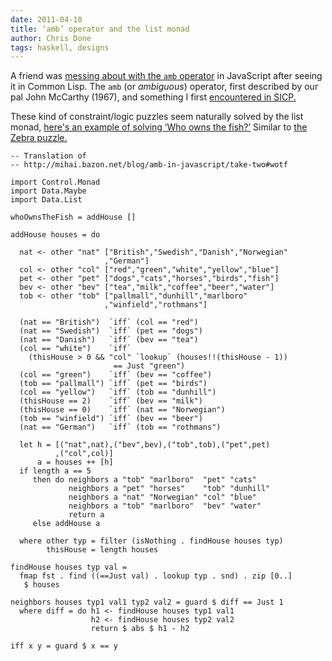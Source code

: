 ```yaml
---
date: 2011-04-10
title: ‘amb’ operator and the list monad
author: Chris Done
tags: haskell, designs
---
```


A friend was
[messing about with the `amb` operator](http://mihai.bazon.net/blog/amb-in-javascript/take-two)
in JavaScript after seeing it in Common Lisp.  The `amb` (or
*ambiguous*) operator, first described by our pal John McCarthy
(1967), and something I first
[encountered in SICP.](http://mitpress.mit.edu/sicp/full-text/book/book-Z-H-28.html#%_sec_4.3)

These kind of constraint/logic puzzles seem naturally solved by the
list monad,
[here's an example of solving ‘Who owns the fish?’](http://hpaste.org/45504/who_owns_the_fish)
Similar to
[the Zebra puzzle.](http://en.wikipedia.org/wiki/Zebra_Puzzle)


    -- Translation of
    -- http://mihai.bazon.net/blog/amb-in-javascript/take-two#wotf

    import Control.Monad
    import Data.Maybe
    import Data.List

    whoOwnsTheFish = addHouse []

    addHouse houses = do

      nat <- other "nat" ["British","Swedish","Danish","Norwegian"
                         ,"German"]
      col <- other "col" ["red","green","white","yellow","blue"]
      pet <- other "pet" ["dogs","cats","horses","birds","fish"]
      bev <- other "bev" ["tea","milk","coffee","beer","water"]
      tob <- other "tob" ["pallmall","dunhill","marlboro"
                         ,"winfield","rothmans"]

      (nat == "British")  `iff` (col == "red")
      (nat == "Swedish")  `iff` (pet == "dogs")
      (nat == "Danish")   `iff` (bev == "tea")
      (col == "white")    `iff`
        (thisHouse > 0 && "col" `lookup` (houses!!(thisHouse - 1))
                           == Just "green")
      (col == "green")    `iff` (bev == "coffee")
      (tob == "pallmall") `iff` (pet == "birds")
      (col == "yellow")   `iff` (tob == "dunhill")
      (thisHouse == 2)    `iff` (bev == "milk")
      (thisHouse == 0)    `iff` (nat == "Norwegian")
      (tob == "winfield") `iff` (bev == "beer")
      (nat == "German")   `iff` (tob == "rothmans")

      let h = [("nat",nat),("bev",bev),("tob",tob),("pet",pet)
              ,("col",col)]
          a = houses ++ [h]
      if length a == 5
         then do neighbors a "tob" "marlboro"  "pet" "cats"
                 neighbors a "pet" "horses"    "tob" "dunhill"
                 neighbors a "nat" "Norwegian" "col" "blue"
                 neighbors a "tob" "marlboro"  "bev" "water"
                 return a
         else addHouse a

      where other typ = filter (isNothing . findHouse houses typ)
            thisHouse = length houses

    findHouse houses typ val =
      fmap fst . find ((==Just val) . lookup typ . snd) . zip [0..]
       $ houses

    neighbors houses typ1 val1 typ2 val2 = guard $ diff == Just 1
      where diff = do h1 <- findHouse houses typ1 val1
                      h2 <- findHouse houses typ2 val2
                      return $ abs $ h1 - h2

    iff x y = guard $ x == y
